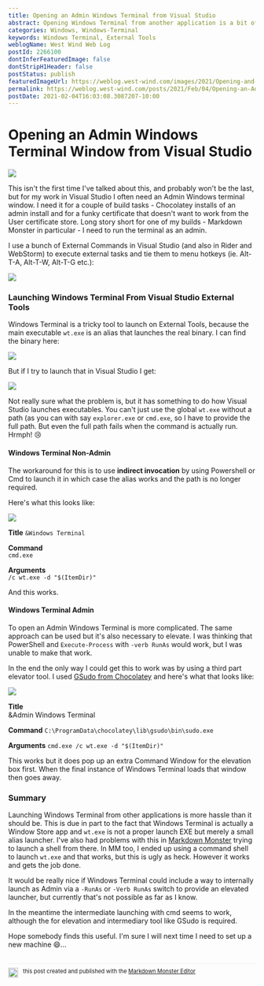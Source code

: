 ```yaml
---
title: Opening an Admin Windows Terminal from Visual Studio
abstract: Opening Windows Terminal from another application is a bit of a pain. In particular I wanted to open Windows Terminal as an External Tool from Visual Studio and found it wasn't as easy as referencing the `wt.exe` executable. Opening as an Administrator adds additional complexity. In this post I'll talk about the use case of an External Tools and the settings to launch both a regular and admin Windows Terminal instance from External Tools.
categories: Windows, Windows-Terminal
keywords: Windows Terminal, External Tools
weblogName: West Wind Web Log
postId: 2266100
dontInferFeaturedImage: false
dontStripH1Header: false
postStatus: publish
featuredImageUrl: https://weblog.west-wind.com/images/2021/Opening-and-Admin-Windows-Terminal-Window-from-Visual-Studio/WindowsTerminalAdmin_Banner.png
permalink: https://weblog.west-wind.com/posts/2021/Feb/04/Opening-an-Admin-Windows-Terminal-from-Visual-Studio
postDate: 2021-02-04T16:03:08.3087207-10:00
---
```

# Opening an Admin Windows Terminal Window from Visual Studio

![](WindowsTerminalAdmin_Banner.png)

This isn't the first time I've talked about this, and probably won't be the last, but for my work in Visual Studio I often need an Admin Windows terminal window. I need it for a couple of build tasks - Chocolatey installs of an admin install and for a funky certificate that doesn't want to work from the User certificate store. Long story short for one of my builds - Markdown Monster in particular - I need to run the terminal as an admin.

I use a bunch of External Commands in Visual Studio (and also in Rider and WebStorm) to execute external tasks and tie them to menu hotkeys (ie. Alt-T-A, Alt-T-W, Alt-T-G etc.):

![](VisualStudioExternalTools.png)

### Launching Windows Terminal From Visual Studio External Tools
Windows Terminal is a tricky tool to launch on External Tools, because the main executable `wt.exe` is an alias that launches the real binary. I can find the binary here:

![](WindowsTerminalAdmin_Banner.png)

But if I try to launch that in Visual Studio I get:

![](ExternalToolsWindowsTerminalFail.png)

Not really sure what the problem is, but it has something to do how Visual Studio launches executables. You can't just use the global `wt.exe` without a path (as you can with say `explorer.exe` or `cmd.exe`, so I have to provide the full path. But even the full path fails when the command is actually run. Hrmph! 😢


#### Windows Terminal Non-Admin
The workaround for this is to use **indirect invocation** by using Powershell or Cmd to launch it in which case the alias works and the path is no longer required.

Here's what this looks like:

![](WindowsTerminalExternalTool.png)

**Title**
`&Windows Terminal`

**Command**  
`cmd.exe`

**Arguments**  
`/c wt.exe -d "$(ItemDir)"`


And this works.

#### Windows Terminal Admin
To open an Admin Windows Terminal is more complicated. The same approach can be used but it's also necessary to elevate. I was thinking that PowerShell and `Execute-Process` with `-verb RunAs` would work, but I was unable to make that work. 

In the end the only way I could get this to work was by using a third part elevator tool. I used [GSudo from Chocolatey](https://chocolatey.org/packages/gsudo) and here's what that looks like:

![](WindowsTerminalAdminExternalTool.png)

**Title**  
&Admin Windows Terminal

**Command**
`C:\ProgramData\chocolatey\lib\gsudo\bin\sudo.exe`

**Arguments**
`cmd.exe /c wt.exe -d "$(ItemDir)"`

This works but it does pop up an extra Command Window for the elevation box first. When the final instance of Windows Terminal loads that window then goes away. 

### Summary
Launching Windows Terminal from other applications is more hassle than it should be. This is due in part to the fact that Windows Terminal is actually a Window Store app and `wt.exe` is not a proper launch EXE but merely a small alias launcher. I've also had problems with this in [Markdown Monster](https://markdownmonster.west-wind.com) trying to launch a shell from there. In MM too, I ended up using a command shell to launch `wt.exe` and that works, but this is ugly as heck. However it works and gets the job done.

It would be really nice if Windows Terminal could include a way to internally launch as Admin via a `-RunAs` or `-Verb RunAs` switch to provide an elevated launcher, but currently that's not possible as far as I know.

In the meantime the intermediate launching with cmd seems to work, although the for elevation and intermediary tool like GSudo is required.

Hope somebody finds this useful. I'm sure I will next time I need to set up a new machine :smile:...

<div style="margin-top: 30px;font-size: 0.8em;
            border-top: 1px solid #eee;padding-top: 8px;">
    <img src="https://markdownmonster.west-wind.com/favicon.png"
         style="height: 20px;float: left; margin-right: 10px;"/>
    this post created and published with the 
    <a href="https://markdownmonster.west-wind.com" 
       target="top">Markdown Monster Editor</a> 
</div>